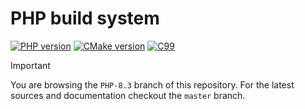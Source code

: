 # PHP build system

[![PHP version](https://img.shields.io/badge/PHP-8.3-777BB4?logo=php&labelColor=17181B)](https://www.php.net/)
[![CMake version](https://img.shields.io/badge/CMake-3.29-064F8C?logo=cmake&labelColor=17181B)](https://cmake.org)
[![C99](https://img.shields.io/badge/standard-C99-A8B9CC?logo=C&labelColor=17181B)](https://www.open-std.org/jtc1/sc22/WG14/www/docs/n1256.pdf)

> [!IMPORTANT]
> You are browsing the `PHP-8.3` branch of this repository. For the latest
> sources and documentation checkout the `master` branch.
